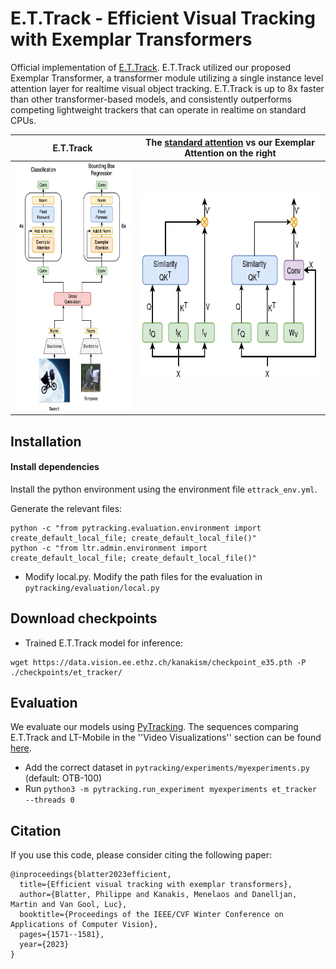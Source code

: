 # E.T.Track - Efficient Visual Tracking with Exemplar Transformers
Official implementation of [E.T.Track](https://arxiv.org/abs/2112.09686). 
E.T.Track utilized our proposed Exemplar Transformer, a transformer module utilizing a single instance level attention layer for realtime visual object tracking.
E.T.Track is up to 8x faster than other transformer-based models, and consistently outperforms competing lightweight trackers that can operate in realtime on standard CPUs. 


E.T.Track        |  The [standard attention](https://proceedings.neurips.cc/paper/2017/file/3f5ee243547dee91fbd053c1c4a845aa-Paper.pdf) vs our Exemplar Attention on the right 
:----------------------------------------------------------:|:----------------------------------------------------------:
<img src='assets/ET.png' align="center" height=400>   |  <img src='assets/V2_att_module.png' align="center" height=300>

## Installation

#### Install dependencies

Install the python environment using the environment file `ettrack_env.yml`.

Generate the relevant files:
```
python -c "from pytracking.evaluation.environment import create_default_local_file; create_default_local_file()"
python -c "from ltr.admin.environment import create_default_local_file; create_default_local_file()"
```

* Modify local.py.
    Modify the path files for the evaluation in `pytracking/evaluation/local.py`


## Download checkpoints


* Trained E.T.Track model for inference:
```
wget https://data.vision.ee.ethz.ch/kanakism/checkpoint_e35.pth -P ./checkpoints/et_tracker/ 
```

## Evaluation
We evaluate our models using [PyTracking](https://github.com/visionml/pytracking).
The sequences comparing E.T.Track and LT-Mobile in the ''Video Visualizations'' section can be found [here](https://youtu.be/pkiWST8mRuU).
* Add the correct dataset in `pytracking/experiments/myexperiments.py` (default: OTB-100)
* Run `python3 -m pytracking.run_experiment myexperiments et_tracker --threads 0`

## Citation

If you use this code, please consider citing the following paper:

```
@inproceedings{blatter2023efficient,
  title={Efficient visual tracking with exemplar transformers},
  author={Blatter, Philippe and Kanakis, Menelaos and Danelljan, Martin and Van Gool, Luc},
  booktitle={Proceedings of the IEEE/CVF Winter Conference on Applications of Computer Vision},
  pages={1571--1581},
  year={2023}
}
```